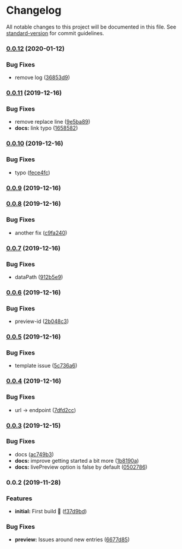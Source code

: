 # Changelog

All notable changes to this project will be documented in this file. See [standard-version](https://github.com/conventional-changelog/standard-version) for commit guidelines.

### [0.0.12](https://github.com/sanscheese/gridsome-source-craft-graphql/compare/v0.0.11...v0.0.12) (2020-01-12)


### Bug Fixes

* remove log ([36853d9](https://github.com/sanscheese/gridsome-source-craft-graphql/commit/36853d9eec949216ff7cd272d2fa7eba37e955c9))

### [0.0.11](https://github.com/sanscheese/gridsome-source-craft-graphql/compare/v0.0.10...v0.0.11) (2019-12-16)


### Bug Fixes

* remove replace line ([9e5ba89](https://github.com/sanscheese/gridsome-source-craft-graphql/commit/9e5ba89d8cc7eec6b080489158f926c8a7080854))
* **docs:** link typo ([1658582](https://github.com/sanscheese/gridsome-source-craft-graphql/commit/16585826099501e33c04ef42dd0fd638cf3133e6))

### [0.0.10](https://github.com/sanscheese/gridsome-source-craft-graphql/compare/v0.0.9...v0.0.10) (2019-12-16)


### Bug Fixes

* typo ([fece4fc](https://github.com/sanscheese/gridsome-source-craft-graphql/commit/fece4fc4bdc0ed668644d38a6bc6ca9696182928))

### [0.0.9](https://github.com/sanscheese/gridsome-source-craft-graphql/compare/v0.0.8...v0.0.9) (2019-12-16)

### [0.0.8](https://github.com/sanscheese/gridsome-source-craft-graphql/compare/v0.0.7...v0.0.8) (2019-12-16)


### Bug Fixes

* another fix ([c9fa240](https://github.com/sanscheese/gridsome-source-craft-graphql/commit/c9fa240ccc0cf73fb2d219e756128b1649f78cf2))

### [0.0.7](https://github.com/sanscheese/gridsome-source-craft-graphql/compare/v0.0.6...v0.0.7) (2019-12-16)


### Bug Fixes

* dataPath ([912b5e9](https://github.com/sanscheese/gridsome-source-craft-graphql/commit/912b5e95a01528e5014ef5ce82a1354fdad88a46))

### [0.0.6](https://github.com/sanscheese/gridsome-source-craft-graphql/compare/v0.0.5...v0.0.6) (2019-12-16)


### Bug Fixes

* preview-id ([2b048c3](https://github.com/sanscheese/gridsome-source-craft-graphql/commit/2b048c30e600c89f5fdf66139715631a27ea7515))

### [0.0.5](https://github.com/sanscheese/gridsome-source-craft-graphql/compare/v0.0.4...v0.0.5) (2019-12-16)


### Bug Fixes

* template issue ([5c736a6](https://github.com/sanscheese/gridsome-source-craft-graphql/commit/5c736a6167823a5f0b9b2d48e58207dc7ffe88c4))

### [0.0.4](https://github.com/sanscheese/gridsome-source-craft-graphql/compare/v0.0.3...v0.0.4) (2019-12-16)


### Bug Fixes

* url -> endpoint ([7dfd2cc](https://github.com/sanscheese/gridsome-source-craft-graphql/commit/7dfd2cc6213d2cdeecb4f171e6a7fdfa8473622a))

### [0.0.3](https://github.com/sanscheese/gridsome-source-craft-graphql/compare/v0.0.2...v0.0.3) (2019-12-15)


### Bug Fixes

* docs ([ac749b3](https://github.com/sanscheese/gridsome-source-craft-graphql/commit/ac749b3129e0d18521910524080814bb37fd4f74))
* **docs:** improve getting started a bit more ([1b8190a](https://github.com/sanscheese/gridsome-source-craft-graphql/commit/1b8190acc06080e8907784eca8b7f13c15a0b4a0))
* **docs:** livePreview option is false by default ([0502786](https://github.com/sanscheese/gridsome-source-craft-graphql/commit/050278681f9c8231de8c71781968ae9a4ef867de))

### 0.0.2 (2019-11-28)


### Features

* **initial:** First build 🎉 ([f37d9bd](https://github.com/sanscheese/gridsome-source-craft-graphql/commit/f37d9bd7651f8605a5e0fd3bb86d180ca2f98006))


### Bug Fixes

* **preview:** Issues around new entries ([6677d85](https://github.com/sanscheese/gridsome-source-craft-graphql/commit/6677d85ee8e1b57c402a19b5c33963922be9c45a))
